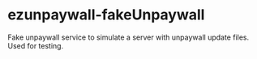 # ezunpaywall-fakeUnpaywall

Fake unpaywall service to simulate a server with unpaywall update files. Used for testing.